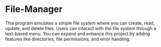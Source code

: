 # File-Manager

This program simulates a simple file system where you can create, read, update, and delete files. Users can interact with the file system through a text-based menu. You can expand and enhance this project by adding features like directories, file permissions, and error handling.
